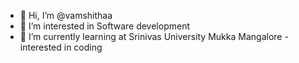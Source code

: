 - 👋 Hi, I’m @vamshithaa
- 👀 I’m interested in Software development 
- 🌱 I’m currently learning at Srinivas University Mukka Mangalore
-interested in coding 
